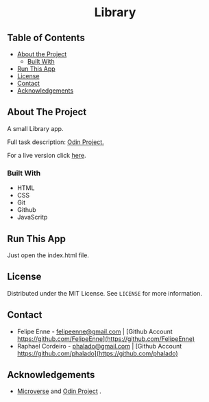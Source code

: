 <!--
*** Thanks for checking out this README Template. 
-->


<!-- PROJECT TITLE -->

<br />
<h1 align="center">Library</h1>



<!-- TABLE OF CONTENTS -->


## Table of Contents

* [About the Project](#about-the-project)
  * [Built With](#built-with)
* [Run This App](#run-this-app)
* [License](#license)
* [Contact](#contact)
* [Acknowledgements](#acknowledgements)


<!-- ABOUT THE PROJECT -->
## About The Project

A small Library app.


Full task description: <a href="https://www.theodinproject.com/courses/javascript/lessons/library"> Odin Project.</a>


For a live version click [here](https://raw.githack.com/phalado/Library/book-library/src/index.html).


### Built With 

* HTML
* CSS
* Git
* Github
* JavaScritp


## Run This App

<p>Just open the index.html file.</p>


## License

Distributed under the MIT License. See `LICENSE` for more information.

<!-- CONTACT -->
## Contact
* Felipe Enne - felipeenne@gmail.com | [Github Account https://github.com/FelipeEnne](https://github.com/FelipeEnne)
* Raphael Cordeiro - phalado@gmail.com | [Github Account https://github.com/phalado](https://github.com/phalado)

<!-- ACKNOWLEDGEMENTS -->
## Acknowledgements

* <a href="https://www.microverse.org/"> Microverse</a>  and <a href="https://www.theodinproject.com/"> Odin Project</a> .